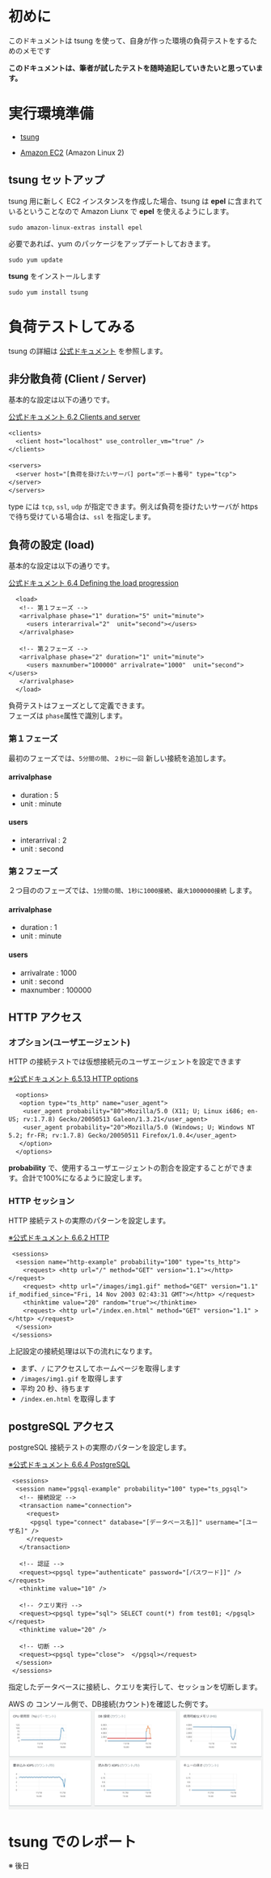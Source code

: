 # 初めに

このドキュメントは tsung を使って、自身が作った環境の負荷テストをするためのメモです

**このドキュメントは、筆者が試したテストを随時追記していきたいと思っています。**

# 実行環境準備

- [tsung](http://tsung.erlang-projects.org/)

- [Amazon EC2](https://aws.amazon.com/jp/ec2/) (Amazon Linux 2)

## tsung セットアップ
tsung 用に新しく EC2 インスタンスを作成した場合、tsung は **epel** に含まれているということなので Amazon Liunx で **epel** を使えるようにします。

```
sudo amazon-linux-extras install epel
```

必要であれば、yum のパッケージをアップデートしておきます。

```
sudo yum update
```

**tsung** をインストールします

```
sudo yum install tsung
```

# 負荷テストしてみる

tsung の詳細は [公式ドキュメント](http://tsung.erlang-projects.org/user_manual/) を参照します。

## 非分散負荷 (Client / Server)
基本的な設定は以下の通りです。

[公式ドキュメント 6.2 Clients and server](http://tsung.erlang-projects.org/user_manual/conf-client-server.html)

```[xml]
<clients>
  <client host="localhost" use_controller_vm="true" />
</clients>

<servers>
  <server host="[負荷を掛けたいサーバ] port="ポート番号" type="tcp"></server>
</servers>
```
type には `tcp`, `ssl`, `udp` が指定できます。例えば負荷を掛けたいサーバが https で待ち受けている場合は、`ssl` を指定します。

## 負荷の設定 (load)
基本的な設定は以下の通りです。

[公式ドキュメント 6.4 Defining the load progression](http://tsung.erlang-projects.org/user_manual/conf-load.html)

```
  <load>
   <!-- 第１フェーズ -->
   <arrivalphase phase="1" duration="5" unit="minute">
     <users interarrival="2"  unit="second"></users>
   </arrivalphase>

   <!-- 第２フェーズ -->
   <arrivalphase phase="2" duration="1" unit="minute">
     <users maxnumber="100000" arrivalrate="1000"  unit="second"></users>
   </arrivalphase>
  </load>
```
負荷テストはフェーズとして定義できます。 <br>
フェーズは `phase`属性で識別します。

### 第１フェーズ
最初のフェーズでは、`5分間の間`、`２秒に一回` 新しい接続を追加します。

#### arrivalphase

- duration : 5
- unit : minute

#### users

- interarrival : 2
- unit : second

### 第２フェーズ
２つ目ののフェーズでは、`1分間の間`、`1秒に1000接続`、`最大1000000接続` します。

#### arrivalphase

- duration : 1
- unit : minute

#### users
- arrivalrate : 1000
- unit : second
- maxnumber : 100000


## HTTP アクセス
### オプション(ユーザエージェント)
HTTP の接続テストでは仮想接続元のユーザエージェントを設定できます

[※公式ドキュメント 6.5.13 HTTP options](http://tsung.erlang-projects.org/user_manual/conf-options.html#http-options)
```
  <options>
   <option type="ts_http" name="user_agent">
    <user_agent probability="80">Mozilla/5.0 (X11; U; Linux i686; en-US; rv:1.7.8) Gecko/20050513 Galeon/1.3.21</user_agent>
    <user_agent probability="20">Mozilla/5.0 (Windows; U; Windows NT 5.2; fr-FR; rv:1.7.8) Gecko/20050511 Firefox/1.0.4</user_agent>
   </option>
  </options>
```
**probability** で、使用するユーザエージェントの割合を設定することができます。合計で100%になるように設定します。

### HTTP セッション
HTTP 接続テストの実際のパターンを設定します。

[※公式ドキュメント 6.6.2 HTTP](http://tsung.erlang-projects.org/user_manual/conf-sessions.html#http)

```
 <sessions>
  <session name="http-example" probability="100" type="ts_http">
    <request> <http url="/" method="GET" version="1.1"></http> </request>
    <request> <http url="/images/img1.gif" method="GET" version="1.1" if_modified_since="Fri, 14 Nov 2003 02:43:31 GMT"></http> </request>
    <thinktime value="20" random="true"></thinktime>
    <request> <http url="/index.en.html" method="GET" version="1.1" ></http> </request>
  </session>
 </sessions>
```
上記設定の接続処理は以下の流れになります。

- まず、`/` にアクセスしてホームページを取得します
- `/images/img1.gif` を取得します
- 平均 20 秒、待ちます
- `/index.en.html` を取得します

## postgreSQL アクセス

postgreSQL 接続テストの実際のパターンを設定します。

[※公式ドキュメント 6.6.4 PostgreSQL](http://tsung.erlang-projects.org/user_manual/conf-sessions.html#postgresql)

```
 <sessions>
  <session name="pgsql-example" probability="100" type="ts_pgsql">
   <!-- 接続設定 -->
   <transaction name="connection">
     <request>
      <pgsql type="connect" database="[データベース名]]" username="[ユーザ名]" />
     </request>
   </transaction>

   <!-- 認証 -->
   <request><pgsql type="authenticate" password="[パスワード]]" /> </request>
   <thinktime value="10" />

   <!-- クエリ実行 -->
   <request><pgsql type="sql"> SELECT count(*) from test01; </pgsql></request>
   <thinktime value="20" />

   <!-- 切断 -->
   <request><pgsql type="close">  </pgsql></request>
  </session>
 </sessions>
```
指定したデータベースに接続し、クエリを実行して、セッションを切断します。

AWS の コンソール側で、DB接続(カウント)を確認した例です。
![](https://raw.githubusercontent.com/Kakimoty-Field/memo/main/tsung/img/300.png)

# tsung でのレポート
※ 後日